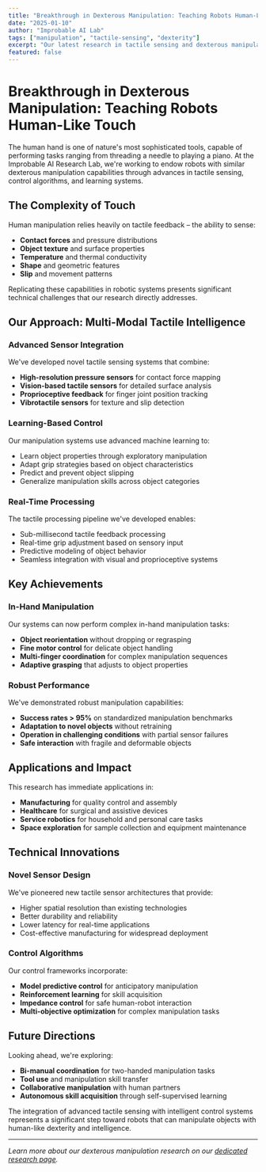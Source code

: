 ```yaml
---
title: "Breakthrough in Dexterous Manipulation: Teaching Robots Human-Like Touch"
date: "2025-01-10"
author: "Improbable AI Lab"
tags: ["manipulation", "tactile-sensing", "dexterity"]
excerpt: "Our latest research in tactile sensing and dexterous manipulation brings robots one step closer to human-level object handling capabilities."
featured: false
---
```


# Breakthrough in Dexterous Manipulation: Teaching Robots Human-Like Touch

The human hand is one of nature's most sophisticated tools, capable of performing tasks ranging from threading a needle to playing a piano. At the Improbable AI Research Lab, we're working to endow robots with similar dexterous manipulation capabilities through advances in tactile sensing, control algorithms, and learning systems.

## The Complexity of Touch

Human manipulation relies heavily on tactile feedback – the ability to sense:

- **Contact forces** and pressure distributions
- **Object texture** and surface properties  
- **Temperature** and thermal conductivity
- **Shape** and geometric features
- **Slip** and movement patterns

Replicating these capabilities in robotic systems presents significant technical challenges that our research directly addresses.

## Our Approach: Multi-Modal Tactile Intelligence

### Advanced Sensor Integration

We've developed novel tactile sensing systems that combine:

- **High-resolution pressure sensors** for contact force mapping
- **Vision-based tactile sensors** for detailed surface analysis
- **Proprioceptive feedback** for finger joint position tracking
- **Vibrotactile sensors** for texture and slip detection

### Learning-Based Control

Our manipulation systems use advanced machine learning to:

- Learn object properties through exploratory manipulation
- Adapt grip strategies based on object characteristics
- Predict and prevent object slipping
- Generalize manipulation skills across object categories

### Real-Time Processing

The tactile processing pipeline we've developed enables:

- Sub-millisecond tactile feedback processing
- Real-time grip adjustment based on sensory input
- Predictive modeling of object behavior
- Seamless integration with visual and proprioceptive systems

## Key Achievements

### In-Hand Manipulation

Our systems can now perform complex in-hand manipulation tasks:

- **Object reorientation** without dropping or regrasping
- **Fine motor control** for delicate object handling
- **Multi-finger coordination** for complex manipulation sequences
- **Adaptive grasping** that adjusts to object properties

### Robust Performance

We've demonstrated robust manipulation capabilities:

- **Success rates > 95%** on standardized manipulation benchmarks
- **Adaptation to novel objects** without retraining
- **Operation in challenging conditions** with partial sensor failures
- **Safe interaction** with fragile and deformable objects

## Applications and Impact

This research has immediate applications in:

- **Manufacturing** for quality control and assembly
- **Healthcare** for surgical and assistive devices
- **Service robotics** for household and personal care tasks
- **Space exploration** for sample collection and equipment maintenance

## Technical Innovations

### Novel Sensor Design

We've pioneered new tactile sensor architectures that provide:

- Higher spatial resolution than existing technologies
- Better durability and reliability
- Lower latency for real-time applications
- Cost-effective manufacturing for widespread deployment

### Control Algorithms

Our control frameworks incorporate:

- **Model predictive control** for anticipatory manipulation
- **Reinforcement learning** for skill acquisition
- **Impedance control** for safe human-robot interaction
- **Multi-objective optimization** for complex manipulation tasks

## Future Directions

Looking ahead, we're exploring:

- **Bi-manual coordination** for two-handed manipulation tasks
- **Tool use** and manipulation skill transfer
- **Collaborative manipulation** with human partners
- **Autonomous skill acquisition** through self-supervised learning

The integration of advanced tactile sensing with intelligent control systems represents a significant step toward robots that can manipulate objects with human-like dexterity and intelligence.

---

*Learn more about our dexterous manipulation research on our [dedicated research page](../dexterity.html).* 